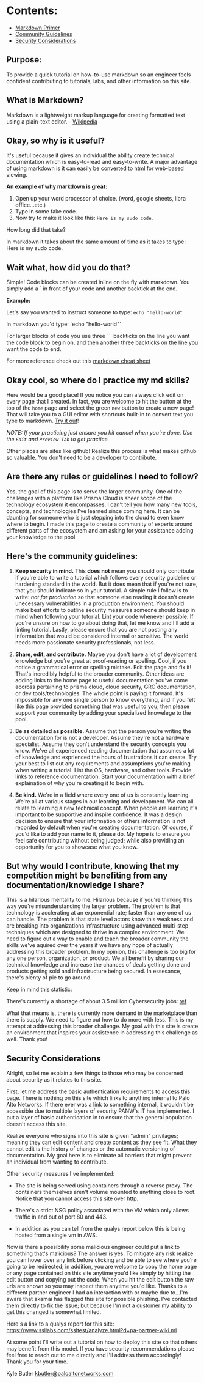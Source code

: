 # Contents:

* [Markdown Primer](https://pa-partner-wiki.ml/Intro%20to%20working%20with%20md%20and%20how%20to%20contribute.md#purpose)
* [Community Guidelines](https://pa-partner-wiki.ml/Intro%20to%20working%20with%20md%20and%20how%20to%20contribute.md#here-s-the-community-guidelines)
* [Security Considerations](https://pa-partner-wiki.ml/Intro%20to%20working%20with%20md%20and%20how%20to%20contribute.md#security-considerations)


## Purpose:

To provide a quick tutorial on how-to-use markdown so an engineer feels confident contributing to tutorials, labs, and other information on this site. 

## What is Markdown?

Markdown is a lightweight markup language for creating formatted text using a plain-text editor. - [Wikipedia](https://en.wikipedia.org/wiki/Markdown)

## Okay, so why is it useful? 

It's useful because it gives an individual the ability create technical documentation which is easy-to-read and easy-to-write. A major advantage of using markdown is it can easily be converted to html for web-based viewing.  

**An example of why markdown is great:**

1. Open up your word processor of choice. (word, google sheets, libra office...etc.)
2. Type in some fake code. 
3. Now try to make it look like this: `Here is my sudo code`. 

How long did that take? 

In markdown it takes about the same amount of time as it takes to type: Here is my sudo code. 

## Wait what, how did you do that?

Simple! Code blocks can be created inline on the fly with markdown. You simply add a ` in front of your code and another backtick at the end. 

**Example:**

Let's say you wanted to instruct someone to type: `echo "hello-world"`

In markdown you'd type: \`echo "hello-world"\`

For larger blocks of code you use three ``` backticks on the line you want the code block to begin on, and then another three backticks on the line you want the code to end. 

For more reference check out this [markdown cheat sheet](https://www.markdownguide.org/cheat-sheet/)

## Okay cool, so where do I practice my md skills?

Here would be a good place! If you notice you can always click edit on every page that I created. In fact, you are welcome to hit the button at the top of the `home` page and select the green `new` button to create a new page! That will take you to a GUI editor with shortcuts built-in to convert text you type to markdown. [Try it out](https://pa-partner-wiki.ml/Home#)! 

_NOTE: If your practicing just ensure you hit cancel when you're done. Use the `Edit` and `Preview Tab` to get practice._

Other places are sites like github! Realize this process is what makes github so valuable. You don't need to be a developer to contribute. 

## Are there any rules or guidelines I need to follow? 

Yes, the goal of this page is to serve the larger community. One of the challenges with a platform like Prisma Cloud is sheer scope of the technology ecosystem it encompasses. I can't tell you how many new tools, concepts, and technologies I've learned since coming here. It can be daunting for someone who is just stepping into the cloud to even know where to begin. I made this page to create a community of experts around different parts of the ecosystem and am asking for your assistance adding your knowledge to the pool. 

## Here's the community guidelines:

1. **Keep security in mind.** This **does not** mean you should only contribute if you're able to write a tutorial which follows every security guideline or hardening standard in the world. But it does mean that if you're not sure, that you should indicate so in your tutorial. A simple rule I follow is to write: _not for production_ so that someone else reading it doesn't create unecessary vulnerabilities in a production environment. You should make best efforts to outline security measures someone should keep in mind when following your tutorial. Lint your code whenever possible. If you're unsure on how to go about doing that, let me know and I'll add a linting tutorial. Lastly, please ensure that you are not posting any information that would be considered internal or sensitive. The world needs more passionate security professionals, not less.  

2. **Share, edit, and contribute.** Maybe you don't have a lot of development knowledge but you're great at proof-reading or spelling. Cool, if you notice a grammatical error or spelling mistake. Edit the page and fix it! That's incredibly helpful to the broader community. Other ideas are adding links to the home page to useful documentation you've come accross pertaining to prisma cloud, cloud security, GRC documentation, or dev tools/technologies. The whole point is paying it forward. It's impossible for any one single person to know everything, and if you felt like this page provided something that was useful to you, then please support your community by adding your specialized knowelege to the pool. 

3. **Be as detailed as possible.** Assume that the person you're writing the documentation for is not a developer. Assume they're not a hardware specialist. Assume they don't understand the security concepts you know. We've all experienced reading documentation that assumes a lot of knowledge and exprienced the hours of frustrations it can create. Try your best to list out any requirements and assumptions you're making when writing a tutorial. List the OS, hardware, and other tools. Provide links to reference documentation. Start your documentation with a brief explaination of why you're creating it to begin with. 

4. **Be kind.** We're in a field where every one of us is constantly learning. We're all at various stages in our learning and development. We can all relate to learning a new technical concept. When people are learning it's important to be supportive and inspire confidence. It was a design decision to ensure that your information or others information is not recorded by default when you're creating documentation. Of course, if you'd like to add your name to it, please do. My hope is to ensure you feel safe contributing without being judged; while also providing an opportunity for you to showcase what you know. 

## But why would I contribute, knowing that my competition might be benefiting from any documentation/knowledge I share?

This is a hilarious mentality to me. Hilarious because if you're thinking this way you're misunderstanding the larger problem. The problem is that technology is acclerating at an exponential rate; faster than any one of us can handle. The problem is that state level actors know this weakness and are breaking into organizations infrastructure using advanced multi-step techniques which are designed to thrive in a complex environment. We need to figure out a way to enable and teach the broader community the skills we've aquired over the years if we have any hope of actually addressing this broader problem. In my opinion, this challenge is too big for any one person, organization, or product. We all benefit by sharing our technical knowledge and increase the chances of deals getting done and products getting sold and infrastructure being secured. In essesance, there's plenty of pie to go around. 

Keep in mind this statistic:

There's currently a shortage of about 3.5 million Cybersecurity jobs: [ref](https://www.pwc.com/gx/en/issues/cybersecurity/digital-trust-insights/cyber-talent-workforce.html)

What that means is, there is currently more demand in the marketplace than there is supply. We need to figure out how to do more with less. This is my attempt at addressing this broader challenge. My goal with this site is create an environment that inspires your assistence in addressing this challenge as well. Thank you!


## Security Considerations

Alright, so let me explain a few things to those who may be concerned about security as it relates to this site. 

First, let me address the basic authentication requirements to access this page. There is nothing on this site which links to anything internal to Palo Alto Networks. If there ever was a link to something internal, it wouldn't be accessible due to multiple layers of security PANW's IT has implemented. I put a layer of basic authentication in to ensure that the general population doesn't access this site.

Realize everyone who signs into this site is given "admin" privilages; meaning they can edit content and create content as they see fit. What they cannot edit is the history of changes or the automatic versioning of documentation. My goal here is to eliminate all barriers that might prevent an individual from wanting to contribute. 

Other security measures I've implemented:

* The site is being served using containers through a reverse proxy. The containers themselves aren't volume mounted to anything close to root. Notice that you cannot access this site over http. 

* There's a strict NSG policy associated with the VM which only allows traffic in and out of port 80 and 443. 

* In addition as you can tell from the qualys report below this is being hosted from a single vm in AWS.  

Now is there a possibility some malicious engineer could put a link to something that's malicious? The answer is yes. To mitigate any risk realize you can hover over any link before clicking and be able to see where you're going to be redirected; in addition, you are welcome to copy the home page or any page contained on this site anytime you'd like simply by hitting the edit button and copying out the code. When you hit the edit button the raw urls are shown so you may inspect them anytime you'd like. 
Thanks to a different partner engineer I had an interaction with or maybe due to...I'm aware that akamai has flagged this site for possible phishing. I've contacted them directly to fix the issue; but because I'm not a customer my ability to get this changed is somewhat limited. 

Here's a link to a qualys report for this site: https://www.ssllabs.com/ssltest/analyze.html?d=pa-partner-wiki.ml

At some point I'll write out a tutorial on how to deploy this site so that others may benefit from this model. If you have security recommendations please feel free to reach out to me directly and I'll address them accordingly! Thank you for your time. 

Kyle Butler
kbutler@paloaltonetworks.com







